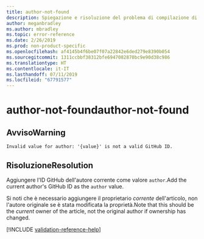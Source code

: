 ```yaml
---
title: author-not-found
description: Spiegazione e risoluzione del problema di compilazione di Docs author-not-found
author: meganbradley
ms.author: mbradley
ms.topic: error-reference
ms.date: 2/26/2019
ms.prod: non-product-specific
ms.openlocfilehash: af4145b4f6be07f07a22842e6ded279e8390b054
ms.sourcegitcommit: 1311ccbbf38312bfe6947082870bc9e90d38c986
ms.translationtype: HT
ms.contentlocale: it-IT
ms.lasthandoff: 07/11/2019
ms.locfileid: "67791577"
---
```

# <a name="author-not-found"></a><span data-ttu-id="f30b8-103">author-not-found</span><span class="sxs-lookup"><span data-stu-id="f30b8-103">author-not-found</span></span>

## <a name="warning"></a><span data-ttu-id="f30b8-104">Avviso</span><span class="sxs-lookup"><span data-stu-id="f30b8-104">Warning</span></span>

`Invalid value for author: '{value}' is not a valid GitHub ID.`

## <a name="resolution"></a><span data-ttu-id="f30b8-105">Risoluzione</span><span class="sxs-lookup"><span data-stu-id="f30b8-105">Resolution</span></span>

<span data-ttu-id="f30b8-106">Aggiungere l'ID GitHub dell'autore corrente come valore `author`.</span><span class="sxs-lookup"><span data-stu-id="f30b8-106">Add the current author's GitHub ID as the `author` value.</span></span>

<span data-ttu-id="f30b8-107">Si noti che è necessario aggiungere il proprietario *corrente* dell'articolo, non l'autore originale se è stata modificata la proprietà.</span><span class="sxs-lookup"><span data-stu-id="f30b8-107">Note that this should be the *current* owner of the article, not the original author if ownership has changed.</span></span>

<!--make sure to add this file to your includes folder and verify the path-->
[!INCLUDE [validation-reference-help](includes/validation-reference-help.md)]
